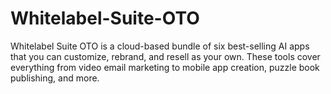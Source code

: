 # Whitelabel-Suite-OTO
Whitelabel Suite OTO is a cloud-based bundle of six best-selling AI apps that you can customize, rebrand, and resell as your own. These tools cover everything from video email marketing to mobile app creation, puzzle book publishing, and more.

